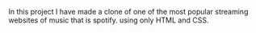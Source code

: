 In this project I have made a clone of one of the most popular streaming websites of music that is spotify. using only HTML and CSS.
